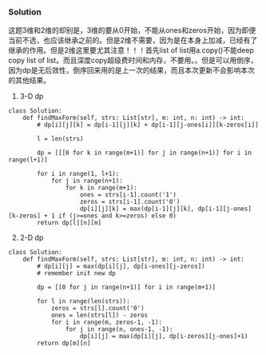 ### Solution
这题3维和2维的却别是，3维的要从0开始，不能从ones和zeros开始，因为即便当前不选，也应该继承之前的。但是2维不需要，因为是在本身上加减，已经有了继承的作用。但是2维这里要尤其注意！！！首先list of list用a.copy()不能deep copy list of list。而且深度copy超级费时间和内存，不要用。。但是可以用倒序，因为dp是无后效性，倒序回来用的是上一次的结果，而且本次更新不会影响本次的其他结果。
1. 3-D dp <br />

```
class Solution:
    def findMaxForm(self, strs: List[str], m: int, n: int) -> int:
        # dp[i][j][k] = dp[i-1][j][k] + dp[i-1][j-ones[i]][k-zeros[i]]
        
        l = len(strs)
        
        dp = [[[0 for k in range(m+1)] for j in range(n+1)] for i in range(l+1)]
        
        for i in range(1, l+1):
            for j in range(n+1):
                for k in range(m+1):
                    ones = strs[i-1].count('1')
                    zeros = strs[i-1].count('0')
                    dp[i][j][k] = max(dp[i-1][j][k], dp[i-1][j-ones][k-zeros] + 1 if (j>=ones and k>=zeros) else 0)
        return dp[l][n][m]
```

2. 2-D dp <br />
```
class Solution:
    def findMaxForm(self, strs: List[str], m: int, n: int) -> int:
        # dp[i][j] = max(dp[i][j], dp[i-ones][j-zeros])
        # remember init new dp
        
        dp = [[0 for j in range(n+1)] for i in range(m+1)] 
        
        for l in range(len(strs)):
            zeros = strs[l].count('0')
            ones = len(strs[l]) - zeros
            for i in range(m, zeros-1, -1):
                for j in range(n, ones-1, -1):
                    dp[i][j] = max(dp[i][j], dp[i-zeros][j-ones]+1)
        return dp[m][n]
```